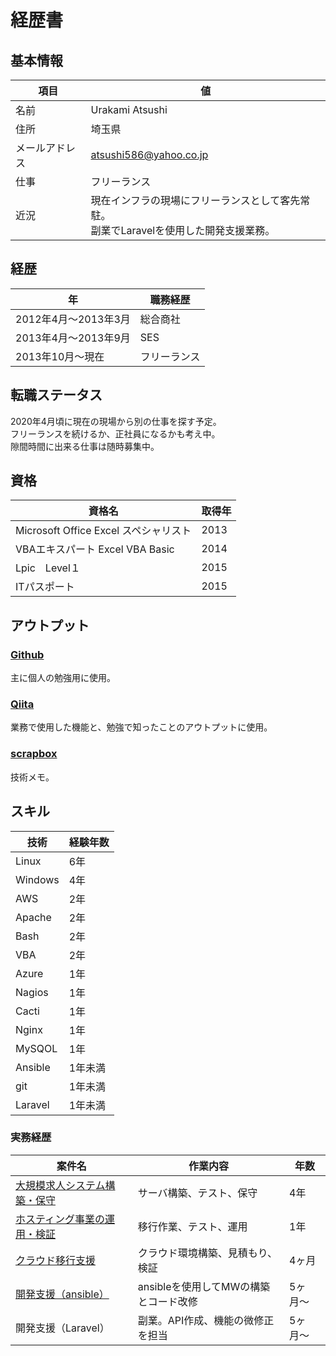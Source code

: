 # 経歴書

## 基本情報

| 項目 | 値 |
| --- | --- |
| 名前 | Urakami Atsushi |
| 住所 | 埼玉県 |
| メールアドレス | atsushi586@yahoo.co.jp |
| 仕事 | フリーランス |
| 近況 | 現在インフラの現場にフリーランスとして客先常駐。</br>副業でLaravelを使用した開発支援業務。

## 経歴

| 年 | 職務経歴 |
| --- | --- |
| 2012年4月〜2013年3月 | 総合商社 |
| 2013年4月〜2013年9月 | SES |
| 2013年10月〜現在 | フリーランス |

## 転職ステータス

2020年4月頃に現在の現場から別の仕事を探す予定。</br>
フリーランスを続けるか、正社員になるかも考え中。</br>
隙間時間に出来る仕事は随時募集中。

## 資格

| 資格名 | 取得年 |
| --- | --- |
| Microsoft Office Excel スペシャリスト | 2013 |
| VBAエキスパート Excel VBA Basic | 2014 |
| Lpic　Level１ | 2015 |
| ITパスポート | 2015 |

## アウトプット

### [Github](https://github.com/atsushi-815)

主に個人の勉強用に使用。

### [Qiita](https://qiita.com/atsushi586)

業務で使用した機能と、勉強で知ったことのアウトプットに使用。

### [scrapbox](https://scrapbox.io/atsushi-work/)

技術メモ。

## スキル

| 技術 | 経験年数 |
| --- | --- |
| Linux | 6年 |
| Windows | 4年 |
| AWS | 2年 |
| Apache | 2年 |
| Bash | 2年 |
| VBA | 2年 |
| Azure | 1年 |
| Nagios | 1年 |
| Cacti | 1年 |
| Nginx | 1年 |
| MySQOL | 1年 |
| Ansible | 1年未満 |
| git | 1年未満 |
| Laravel | 1年未満 |

### 実務経歴

| 案件名 | 作業内容 | 年数 |
| --- | --- | --- |
| [大規模求人システム構築・保守](https://github.com/atsushi-815/Curriculum-Vitae/blob/master/first.md) | サーバ構築、テスト、保守 | 4年 |
| [ホスティング事業の運用・検証](https://github.com/atsushi-815/Curriculum-Vitae/blob/master/second.md) | 移行作業、テスト、運用 | 1年 |
| [クラウド移行支援](https://github.com/atsushi-815/Curriculum-Vitae/blob/master/third.md) | クラウド環境構築、見積もり、検証 | 4ヶ月 |
| [開発支援（ansible）](https://github.com/atsushi-815/Curriculum-Vitae/blob/master/fourth.md) | ansibleを使用してMWの構築とコード改修 | 5ヶ月〜 |
| 開発支援（Laravel）| 副業。API作成、機能の微修正を担当 | 5ヶ月〜 |

